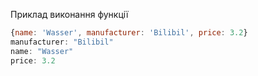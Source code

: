 Приклад виконання функції
```js client
{name: 'Wasser', manufacturer: 'Bilibil', price: 3.2}
manufacturer: "Bilibil"
name: "Wasser"
price: 3.2
```
